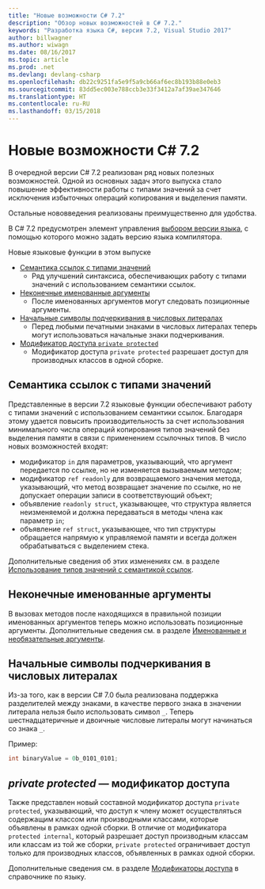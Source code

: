 ```yaml
---
title: "Новые возможности C# 7.2"
description: "Обзор новых возможностей в C# 7.2."
keywords: "Разработка языка C#, версия 7.2, Visual Studio 2017"
author: billwagner
ms.author: wiwagn
ms.date: 08/16/2017
ms.topic: article
ms.prod: .net
ms.devlang: devlang-csharp
ms.openlocfilehash: db22c9251fa5e9f5a9cb66af6ec8b193b88e0eb3
ms.sourcegitcommit: 83dd5ec003e788ccb3e33f3412a7af39ae347646
ms.translationtype: HT
ms.contentlocale: ru-RU
ms.lasthandoff: 03/15/2018
---
```

# <a name="whats-new-in-c-72"></a>Новые возможности C# 7.2

В очередной версии C# 7.2 реализован ряд новых полезных возможностей.
Одной из основных задач этого выпуска стало повышение эффективности работы с типами значений за счет исключения избыточных операций копирования и выделения памяти. 

Остальные нововведения реализованы преимущественно для удобства.

В C# 7.2 предусмотрен элемент управления [выбором версии языка](csharp-7-1.md#language-version-selection), с помощью которого можно задать версию языка компилятора.

Новые языковые функции в этом выпуске

* [Семантика ссылок с типами значений](#reference-semantics-with-value-types)
  - Ряд улучшений синтаксиса, обеспечивающих работу с типами значений с использованием семантики ссылок.
* [Неконечные именованные аргументы](#non-trailing-named-arguments)
  - После именованных аргументов могут следовать позиционные аргументы.
* [Начальные символы подчеркивания в числовых литералах](#leading-underscores-in-numeric-literals)
  - Перед любыми печатными знаками в числовых литералах теперь могут использоваться начальные знаки подчеркивания.
* [Модификатор доступа `private protected`](#private-protected-access-modifier)
  - Модификатор доступа `private protected` разрешает доступ для производных классов в одной сборке.

## <a name="reference-semantics-with-value-types"></a>Семантика ссылок с типами значений

Представленные в версии 7.2 языковые функции обеспечивают работу с типами значений с использованием семантики ссылок. Благодаря этому удается повысить производительность за счет использования минимального числа операций копирования типов значений без выделения памяти в связи с применением ссылочных типов. В число новых возможностей входят:

 - модификатор `in` для параметров, указывающий, что аргумент передается по ссылке, но не изменяется вызываемым методом;
 - модификатор `ref readonly` для возвращаемого значения метода, указывающий, что метод возвращает значение по ссылке, но не допускает операции записи в соответствующий объект;
 - объявление `readonly struct`, указывающее, что структура является неизменяемой и должна передаваться в методы члена как параметр `in`;
 - объявление `ref struct`, указывающее, что тип структуры обращается напрямую к управляемой памяти и всегда должен обрабатываться с выделением стека.

Дополнительные сведения об этих изменениях см. в разделе [Использование типов значений с семантикой ссылок](../reference-semantics-with-value-types.md).

## <a name="non-trailing-named-arguments"></a>Неконечные именованные аргументы

В вызовах методов после находящихся в правильной позиции именованных аргументов теперь можно использовать позиционные аргументы. Дополнительные сведения см. в разделе [Именованные и необязательные аргументы](../programming-guide/classes-and-structs/named-and-optional-arguments.md).

## <a name="leading-underscores-in-numeric-literals"></a>Начальные символы подчеркивания в числовых литералах

Из-за того, как в версии C# 7.0 была реализована поддержка разделителей между знаками, в качестве первого знака в значении литерала нельзя было использовать символ `_`. Теперь шестнадцатеричные и двоичные числовые литералы могут начинаться со знака `_`. 

Пример:

```csharp
int binaryValue = 0b_0101_0101;
```

## <a name="private-protected-access-modifier"></a>_private protected_ — модификатор доступа

Также представлен новый составной модификатор доступа `private protected`, указывающий, что доступ к члену может осуществляться содержащим классом или производными классами, которые объявлены в рамках одной сборки. В отличие от модификатора `protected internal`, который разрешает доступ производным классам или классам из той же сборки, `private protected` ограничивает доступ только для производных классов, объявленных в рамках одной сборки.

Дополнительные сведения см. в разделе [Модификаторы доступа](../language-reference/keywords/access-modifiers.md) в справочнике по языку.
